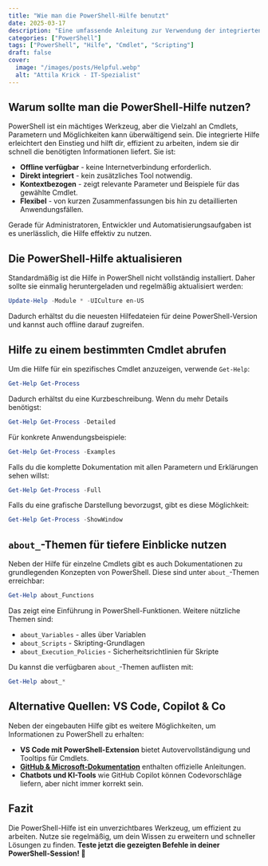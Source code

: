 ```yaml
---
title: "Wie man die PowerShell-Hilfe benutzt"
date: 2025-03-17
description: "Eine umfassende Anleitung zur Verwendung der integrierten Hilfe in PowerShell zur effizienten Befehlssuche und Nutzung."
categories: ["PowerShell"]
tags: ["PowerShell", "Hilfe", "Cmdlet", "Scripting"]
draft: false
cover:
  image: "/images/posts/Helpful.webp"
  alt: "Attila Krick - IT-Spezialist"  
---
```


## Warum sollte man die PowerShell-Hilfe nutzen?

PowerShell ist ein mächtiges Werkzeug, aber die Vielzahl an Cmdlets, Parametern und Möglichkeiten kann überwältigend sein. Die integrierte Hilfe erleichtert den Einstieg und hilft dir, effizient zu arbeiten, indem sie dir schnell die benötigten Informationen liefert. Sie ist:

- **Offline verfügbar** - keine Internetverbindung erforderlich.
- **Direkt integriert** - kein zusätzliches Tool notwendig.
- **Kontextbezogen** - zeigt relevante Parameter und Beispiele für das gewählte Cmdlet.
- **Flexibel** - von kurzen Zusammenfassungen bis hin zu detaillierten Anwendungsfällen.

Gerade für Administratoren, Entwickler und Automatisierungsaufgaben ist es unerlässlich, die Hilfe effektiv zu nutzen.

## Die PowerShell-Hilfe aktualisieren

Standardmäßig ist die Hilfe in PowerShell nicht vollständig installiert. Daher sollte sie einmalig heruntergeladen und regelmäßig aktualisiert werden:

```powershell
Update-Help -Module * -UICulture en-US
```

Dadurch erhältst du die neuesten Hilfedateien für deine PowerShell-Version und kannst auch offline darauf zugreifen.

## Hilfe zu einem bestimmten Cmdlet abrufen

Um die Hilfe für ein spezifisches Cmdlet anzuzeigen, verwende `Get-Help`:

```powershell
Get-Help Get-Process
```

Dadurch erhältst du eine Kurzbeschreibung. Wenn du mehr Details benötigst:

```powershell
Get-Help Get-Process -Detailed
```

Für konkrete Anwendungsbeispiele:

```powershell
Get-Help Get-Process -Examples
```

Falls du die komplette Dokumentation mit allen Parametern und Erklärungen sehen willst:

```powershell
Get-Help Get-Process -Full
```

Falls du eine grafische Darstellung bevorzugst, gibt es diese Möglichkeit:

```powershell
Get-Help Get-Process -ShowWindow
```

## `about_`-Themen für tiefere Einblicke nutzen

Neben der Hilfe für einzelne Cmdlets gibt es auch Dokumentationen zu grundlegenden Konzepten von PowerShell. Diese sind unter `about_`-Themen erreichbar:

```powershell
Get-Help about_Functions
```

Das zeigt eine Einführung in PowerShell-Funktionen. Weitere nützliche Themen sind:

- `about_Variables` - alles über Variablen
- `about_Scripts` - Skripting-Grundlagen
- `about_Execution_Policies` - Sicherheitsrichtlinien für Skripte

Du kannst die verfügbaren `about_`-Themen auflisten mit:

```powershell
Get-Help about_*
```

## Alternative Quellen: VS Code, Copilot & Co

Neben der eingebauten Hilfe gibt es weitere Möglichkeiten, um Informationen zu PowerShell zu erhalten:

- **VS Code mit PowerShell-Extension** bietet Autovervollständigung und Tooltips für Cmdlets.
- **[GitHub & Microsoft-Dokumentation](https://learn.microsoft.com/powershell/)** enthalten offizielle Anleitungen.
- **Chatbots und KI-Tools** wie GitHub Copilot können Codevorschläge liefern, aber nicht immer korrekt sein.

## Fazit

Die PowerShell-Hilfe ist ein unverzichtbares Werkzeug, um effizient zu arbeiten. Nutze sie regelmäßig, um dein Wissen zu erweitern und schneller Lösungen zu finden. **Teste jetzt die gezeigten Befehle in deiner PowerShell-Session! 🚀**
